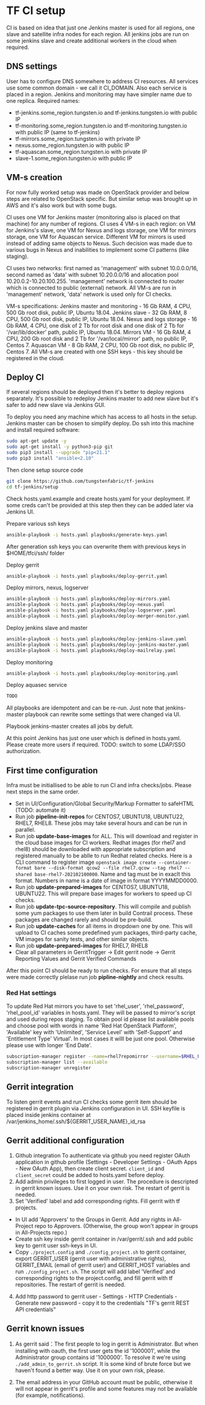 # TF CI setup

CI is based on idea that just one Jenkins master is used for all regions, one slave and satellite infra nodes for each region. All jenkins jobs are run on some jenkins slave and create additional workers in the cloud when required.

## DNS settings

User has to configure DNS somewhere to address CI resources. All services use some common domain - we call it CI_DOMAIN. Also each service is placed in a region. Jenkins and monitoring may have simpler name due to one replica.
Required names:

- tf-jenkins.some_region.tungsten.io and tf-jenkins.tungsten.io with public IP
- tf-monitoring.some_region.tungsten.io and tf-monitoring.tungsten.io with public IP (same to tf-jenkins)
- tf-mirrors.some_region.tungsten.io with private IP
- nexus.some_region.tungsten.io with public IP
- tf-aquascan.some_region.tungsten.io with private IP
- slave-1.some_region.tungsten.io with public IP

## VM-s creation

For now fully worked setup was made on OpenStack provider and below steps are related to OpenStack specific. But similar setup was brought up in AWS and it's also work but with some bugs.

CI uses one VM for Jenkins master (monitoring also is placed on that machine) for any number of regions.
CI uses 4 VM-s in each region: on VM for Jenkins's slave, one VM for Nexus and logs storage, one VM for mirrors storage, one VM for Aquascan service.
Different VM for mirrors is used instead of adding same objects to Nexus. Such decision was made due to various bugs in Nexus and inabilities to implement some CI patterns (like staging).

CI uses two networks: first named as 'management' with subnet 10.0.0.0/16, second named as 'data' with subnet 10.20.0.0/16 and allocation pool 10.20.0.2-10.20.100.255. 'management' network is connected to router which is connected to public (external) network. All VM-s are run in 'management' network, 'data' network is used only for CI checks.

VM-s specifications:
Jenkins master and monitoring - 16 Gb RAM, 4 CPU, 500 Gb root disk, public IP, Ubuntu 18.04.
Jenkins slave - 32 Gb RAM, 8 CPU, 500 Gb root disk, public IP, Ubuntu 18.04.
Nexus and logs storage - 16 Gb RAM, 4 CPU, one disk of 2 Tb for root disk and one disk of 2 Tb for '/var/lib/docker' path, public IP, Ubuntu 18.04.
Mirrors VM - 16 Gb RAM, 4 CPU, 200 Gb root disk and 2 Tb for '/var/local/mirror' path, no public IP, Centos 7.
Aquascan VM - 8 Gb RAM, 2 CPU, 100 Gb root disk, no public IP, Centos 7.
All VM-s are created with one SSH keys - this key should be registered in the cloud.

## Deploy CI

If several regions should be deployed then it's better to deploy regions separately. It's possible to redeploy Jenkins master to add new slave but it's safer to add new slave via Jenkins GUI.

To deploy you need any machine which has access to all hosts in the setup. Jenkins master can be chosen to simplify deploy.
Do ssh into this machine and install required software:

```bash
sudo apt-get update -y
sudo apt-get install -y python3-pip git
sudo pip3 install --upgrade "pip<21.1"
sudo pip3 install "ansible<2.10"
```

Then clone setup source code

```bash
git clone https://github.com/tungstenfabric/tf-jenkins
cd tf-jenkins/setup
```

Check hosts.yaml.example and create hosts.yaml for your deployment. If some creds can't be provided at this step then they can be added later via Jenkins UI.

Prepare various ssh keys

```bash
ansible-playbook -i hosts.yaml playbooks/generate-keys.yaml
```

After generation ssh keys you can overwrite them with previous keys in $HOME/tfci/ssh/ folder

Deploy gerrit

```bash
ansible-playbook -i hosts.yaml playbooks/deploy-gerrit.yaml
```

Deploy mirrors, nexus, logserver

```bash
ansible-playbook -i hosts.yaml playbooks/deploy-mirrors.yaml
ansible-playbook -i hosts.yaml playbooks/deploy-nexus.yaml
ansible-playbook -i hosts.yaml playbooks/deploy-logserver.yaml
ansible-playbook -i hosts.yaml playbooks/deploy-merger-monitor.yaml
```

Deploy jenkins slave and master

```bash
ansible-playbook -i hosts.yaml playbooks/deploy-jenkins-slave.yaml
ansible-playbook -i hosts.yaml playbooks/deploy-jenkins-master.yaml
ansible-playbook -i hosts.yaml playbooks/deploy-mailrelay.yaml
```

Deploy monitoring

```bash
ansible-playbook -i hosts.yaml playbooks/deploy-monitoring.yaml
```

Deploy aquasec service

```bash
TODO
```

All playbooks are idempotent and can be re-run. Just note that jenkins-master playbook can rewrite some settings that were changed via UI.

Playbook jenkins-master creates all jobs by defult.

At this point Jenkins has just one user which is defined in hosts.yaml. Please create more users if required.
TODO: switch to some LDAP/SSO authorization.

## First time configuration

Infra must be initiallised to be able to run CI and infra checks/jobs. Please next steps in the same order.

- Set in UI/Configuration/Global Security/Markup Formatter to safeHTML (TODO: automate it)
- Run job **pipeline-init-repos** for CENTOS7, UBUNTU18, UBUNTU22, RHEL7, RHEL8. These jobs may take several hours and can be run in parallel.
- Run job **update-base-images** for ALL. This will download and register in the cloud base images for CI workers. Redhat images (for rhel7 and rhel8) should be downloaded with appropriate subscription and registered manually to be ablle to run Redhat related checks. Here is a CLI command to register image `openstack image create --container-format bare --disk-format qcow2 --file rhel7.qcow --tag rhel7 --shared base-rhel7-202102100000`. Name and tag must be in exaclt this format. Numbers in name is a date of image in format YYYYMMDD0000.
- Run job **update-prepared-images** for CENTOS7, UBUNTU18, UBUNTU22. This will prepare base images for workers to speed up CI checks.
- Run job **update-tpc-source-repository**. This will compile and publish some yum packages to use them later in build Contrail process. These packages are changed rarely and should be pre-build.
- Run job **update-caches** for all items in dropdown one by one. This will upload to CI caches some predefined yum packages, third-party cache, VM images for sanity tests, and other similar objects.
- Run job **update-prepared-images** for RHEL7, RHEL8
- Clear all parameters in GerritTrigger -> Edit gerrit node -> Gerrit Reporting Values and Gerrit Verified Commands

After this point CI should be ready to run checks. For ensure that all steps were made correctly plelase run job **pipline-nightly** and check results.

### Red Hat settings

To update Red Hat mirrors you have to set 'rhel_user', 'rhel_password', 'rhel_pool_id' variables in hosts.yaml. They will be passed to mirror's script and used during repos staging. To obtain pool id please list available pools and choose pool with words in name 'Red Hat OpenStack Platform', 'Available' key with 'Unlimited', 'Service Level' with 'Self-Support' and 'Entitlement Type' Virtual'. In most cases it willl be just one pool. Otherwise please use with longer 'End Date'.

```bash
subscription-manager register --name=rhel7repomirror --username=$RHEL_USER --password=$RHEL_PASSWORD
subscription-manager list --available
subscription-manager unregister
```

## Gerrit integration

To listen gerrit events and run CI checks some gerrit item should be registered in gerrit plugin via Jenkins configuration in UI. SSH keyfile is placed inside jenkins container at /var/jenkins_home/.ssh/${GERRIT_USER_NAME}_id_rsa

## Gerrit additional configuration

1. Github integration
To authenticate via github you need register OAuth application in github profile (Settings - Developer Settings - OAuth Apps - New OAuth App), then create client secret. `client_id` and `client_secret` could be added to hosts.yaml before deploy.
2. Add admin privileges to first logged in user.
The procedure is descripted in gerrit known issues. Use it on your own risk. The restart of gerrit is needed.
3. Set 'Verified' label and add corresponding rights. Fill gerrit with tf projects.
- In UI add 'Approvers' to the Groups in Gerrit. Add any rights in All-Project repo to Approvers. (Otherwise, the group won't appear in groups in All-Projects repo.)
- Create ssh key inside gerrit container in /var/gerrit/.ssh and add public key to gerrit user ssh-keys in UI.
- Copy `./project.config` and `./config_project.sh` to gerrit container, export GERRIT_USER (gerrit user with administrative rights), GERRIT_EMAIL (email of gerrit user) and GERRIT_HOST variables and run `./config_project.sh`. The script will add label 'Verified' and corresponding rights to the project.config, and fill gerrit with tf repositories. The restart of gerrit is needed.
4. Add http password to gerrit user - Settings - HTTP Credentials - Generate new password - copy it to the credentials "TF's gerrit REST API credentials"

## Gerrit known issues

1. As gerrit said：The first people to log in gerrit is Administrator. But when installing with oauth, the first user gets the id '1000001', while the Administrator group contains id '1000000'. To resolve it we're using `./add_admin_to_gerrit.sh` script. It is some kind of brute force but we haven't found a better way. Use it on your own risk, please.

2. The email address in your GitHub account must be public, otherwise it will not appear in gerrit's profile and some features may not be available (for example, notifications).
